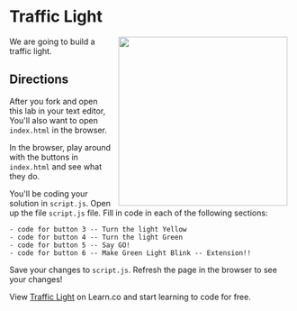# Traffic Light

<img src="https://s3.amazonaws.com/after-school-assets/traffic_light.gif" hspace="10" align="right" width="300px">

We are going to build a traffic light.

## Directions

After you fork and open this lab in your text editor, You'll also want to open `index.html` in  the browser. 

In the browser, play around with the buttons in `index.html` and see what they do.


You'll be coding your solution in `script.js`. Open up the file `script.js` file. Fill in code in each of the following sections:
  ```
  - code for button 3 -- Turn the light Yellow 
  - code for button 4 -- Turn the light Green
  - code for button 5 -- Say GO!
  - code for button 6 -- Make Green Light Blink -- Extension!!
  ```

Save your changes to `script.js`. Refresh the page in the browser to see your changes!


<p data-visibility='hidden'>View <a href='https://learn.co/lessons/jquery-traffic-light' title='Traffic Light'>Traffic Light</a> on Learn.co and start learning to code for free.</p>
